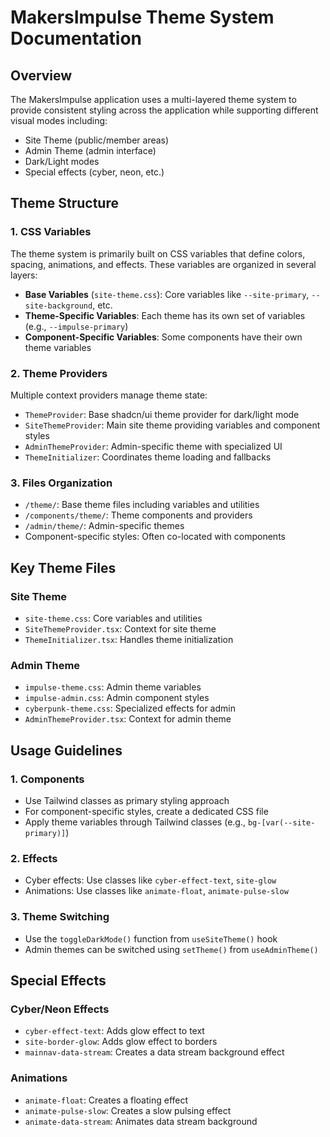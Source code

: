 
# MakersImpulse Theme System Documentation

## Overview

The MakersImpulse application uses a multi-layered theme system to provide consistent styling across the application while supporting different visual modes including:

- Site Theme (public/member areas)
- Admin Theme (admin interface)
- Dark/Light modes
- Special effects (cyber, neon, etc.)

## Theme Structure

### 1. CSS Variables

The theme system is primarily built on CSS variables that define colors, spacing, animations, and effects. These variables are organized in several layers:

- **Base Variables** (`site-theme.css`): Core variables like `--site-primary`, `--site-background`, etc.
- **Theme-Specific Variables**: Each theme has its own set of variables (e.g., `--impulse-primary`)
- **Component-Specific Variables**: Some components have their own theme variables

### 2. Theme Providers

Multiple context providers manage theme state:

- `ThemeProvider`: Base shadcn/ui theme provider for dark/light mode
- `SiteThemeProvider`: Main site theme providing variables and component styles
- `AdminThemeProvider`: Admin-specific theme with specialized UI
- `ThemeInitializer`: Coordinates theme loading and fallbacks

### 3. Files Organization

- `/theme/`: Base theme files including variables and utilities
- `/components/theme/`: Theme components and providers
- `/admin/theme/`: Admin-specific themes
- Component-specific styles: Often co-located with components

## Key Theme Files

### Site Theme

- `site-theme.css`: Core variables and utilities
- `SiteThemeProvider.tsx`: Context for site theme
- `ThemeInitializer.tsx`: Handles theme initialization

### Admin Theme

- `impulse-theme.css`: Admin theme variables
- `impulse-admin.css`: Admin component styles
- `cyberpunk-theme.css`: Specialized effects for admin
- `AdminThemeProvider.tsx`: Context for admin theme

## Usage Guidelines

### 1. Components

- Use Tailwind classes as primary styling approach
- For component-specific styles, create a dedicated CSS file
- Apply theme variables through Tailwind classes (e.g., `bg-[var(--site-primary)]`)

### 2. Effects

- Cyber effects: Use classes like `cyber-effect-text`, `site-glow`
- Animations: Use classes like `animate-float`, `animate-pulse-slow`

### 3. Theme Switching

- Use the `toggleDarkMode()` function from `useSiteTheme()` hook
- Admin themes can be switched using `setTheme()` from `useAdminTheme()`

## Special Effects

### Cyber/Neon Effects

- `cyber-effect-text`: Adds glow effect to text
- `site-border-glow`: Adds glow effect to borders
- `mainnav-data-stream`: Creates a data stream background effect

### Animations

- `animate-float`: Creates a floating effect
- `animate-pulse-slow`: Creates a slow pulsing effect
- `animate-data-stream`: Animates data stream background
